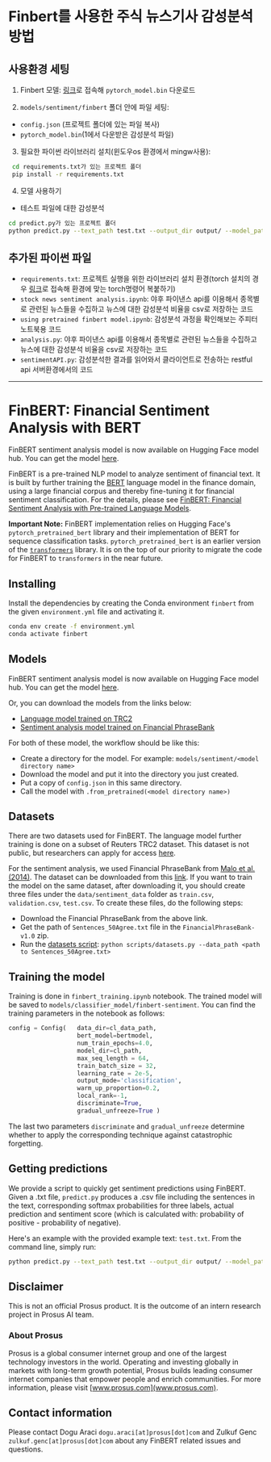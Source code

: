 # Finbert를 사용한 주식 뉴스기사 감성분석 방법

## 사용환경 세팅
 
 1. Finbert 모델: [링크](https://huggingface.co/ProsusAI/finbert)로 접속해 `pytorch_model.bin` 다운로드 
 
 2. `models/sentiment/finbert` 폴더 안에 파일 세팅:  
* `config.json` (프로젝트 폴더에 있는 파일 복사)
* `pytorch_model.bin`(1에서 다운받은 감성분석 파일)

 3. 필요한 파이썬 라이브러리 설치(윈도우os 환경에서 mingw사용):  
```bash
 cd requirements.txt가 있는 프로젝트 폴더 
 pip install -r requirements.txt
```

 4. 모델 사용하기 
* 테스트 파일에 대한 감성분석
```bash
cd predict.py가 있는 프로젝트 폴더
python predict.py --text_path test.txt --output_dir output/ --model_path models/sentiment/finbert
```

## 추가된 파이썬 파일
* `requirements.txt`: 프로젝트 실행을 위한 라이브러리 설치 환경(torch 설치의 경우 [링크](https://pytorch.org/get-started/locally/)로 접속해 환경에 맞는 torch명령어 복붙하기)
* `stock news sentiment analysis.ipynb`: 야후 파이낸스 api를 이용해서 종목별로 관련된 뉴스들을 수집하고 뉴스에 대한 감성분석 비율을 csv로 저장하는 코드
* `using pretrained finbert model.ipynb`: 감성분석 과정을 확인해보는 주피터 노트북용 코드 
* `analysis.py`: 야후 파이낸스 api를 이용해서 종목별로 관련된 뉴스들을 수집하고 뉴스에 대한 감성분석 비율을 csv로 저장하는 코드
* `sentimentAPI.py`: 감성분석한 결과를 읽어와서 클라이언트로 전송하는 restful api 서버환경에서의 코드

--------------------------------------------------------------------------------------------------------------------------------------------------------------------------------
# FinBERT: Financial Sentiment Analysis with BERT

FinBERT sentiment analysis model is now available on Hugging Face model hub. You can get the model [here](https://huggingface.co/ProsusAI/finbert). 

FinBERT is a pre-trained NLP model to analyze sentiment of financial text. It is built by further training
 the [BERT](https://arxiv.org/pdf/1810.04805.pdf) language model in the finance domain, using a large financial corpus and thereby fine-tuning
  it for financial sentiment classification. For the details, please see 
  [FinBERT: Financial Sentiment Analysis with Pre-trained Language Models](https://arxiv.org/pdf/1908.10063.pdf).

**Important Note:** 
FinBERT implementation relies on Hugging Face's `pytorch_pretrained_bert` library and their implementation of BERT for sequence classification tasks. `pytorch_pretrained_bert` is an earlier version of the [`transformers`](https://github.com/huggingface/transformers) library. It is on the top of our priority to migrate the code for FinBERT to `transformers` in the near future.

## Installing
 Install the dependencies by creating the Conda environment `finbert` from the given `environment.yml` file and
 activating it.
```bash
conda env create -f environment.yml
conda activate finbert
```

## Models
FinBERT sentiment analysis model is now available on Hugging Face model hub. You can get the model [here](https://huggingface.co/ProsusAI/finbert). 

Or, you can download the models from the links below:
* [Language model trained on TRC2](https://prosus-public.s3-eu-west-1.amazonaws.com/finbert/language-model/pytorch_model.bin)
* [Sentiment analysis model trained on Financial PhraseBank](https://prosus-public.s3-eu-west-1.amazonaws.com/finbert/finbert-sentiment/pytorch_model.bin)

For both of these model, the workflow should be like this:
* Create a directory for the model. For example: `models/sentiment/<model directory name>`
* Download the model and put it into the directory you just created.
* Put a copy of `config.json` in this same directory. 
* Call the model with `.from_pretrained(<model directory name>)`

## Datasets
There are two datasets used for FinBERT. The language model further training is done on a subset of Reuters TRC2 
dataset. This dataset is not public, but researchers can apply for access 
[here](https://trec.nist.gov/data/reuters/reuters.html).

For the sentiment analysis, we used Financial PhraseBank from [Malo et al. (2014)](https://www.researchgate.net/publication/251231107_Good_Debt_or_Bad_Debt_Detecting_Semantic_Orientations_in_Economic_Texts).
 The dataset can be downloaded from this [link](https://www.researchgate.net/profile/Pekka_Malo/publication/251231364_FinancialPhraseBank-v10/data/0c96051eee4fb1d56e000000/FinancialPhraseBank-v10.zip?origin=publication_list).
 If you want to train the model on the same dataset, after downloading it, you should create three files under the 
 `data/sentiment_data` folder as `train.csv`, `validation.csv`, `test.csv`. 
To create these files, do the following steps:
- Download the Financial PhraseBank from the above link.
- Get the path of `Sentences_50Agree.txt` file in the `FinancialPhraseBank-v1.0` zip.
- Run the [datasets script](scripts/datasets.py):
```python scripts/datasets.py --data_path <path to Sentences_50Agree.txt>```

## Training the model
Training is done in `finbert_training.ipynb` notebook. The trained model will
 be saved to `models/classifier_model/finbert-sentiment`. You can find the training parameters in the notebook as follows:
```python
config = Config(   data_dir=cl_data_path,
                   bert_model=bertmodel,
                   num_train_epochs=4.0,
                   model_dir=cl_path,
                   max_seq_length = 64,
                   train_batch_size = 32,
                   learning_rate = 2e-5,
                   output_mode='classification',
                   warm_up_proportion=0.2,
                   local_rank=-1,
                   discriminate=True,
                   gradual_unfreeze=True )
```
The last two parameters `discriminate` and `gradual_unfreeze` determine whether to apply the corresponding technique 
against catastrophic forgetting.

## Getting predictions
We provide a script to quickly get sentiment predictions using FinBERT. Given a .txt file, `predict.py` produces a .csv file including the sentences in the text, corresponding softmax probabilities for three labels, actual prediction and sentiment score (which is calculated with: probability of positive - probability of negative).

Here's an example with the provided example text: `test.txt`. From the command line, simply run:
```bash
python predict.py --text_path test.txt --output_dir output/ --model_path models/classifier_model/finbert-sentiment
```
## Disclaimer
This is not an official Prosus product. It is the outcome of an intern research project in Prosus AI team.
### About Prosus 
Prosus is a global consumer internet group and one of the largest technology investors in the world. Operating and
 investing globally in markets with long-term growth potential, Prosus builds leading consumer internet companies that empower people and enrich communities.
For more information, please visit [www.prosus.com](www.prosus.com).

## Contact information
Please contact Dogu Araci `dogu.araci[at]prosus[dot]com` and Zulkuf Genc `zulkuf.genc[at]prosus[dot]com` about
 any FinBERT related issues and questions.
